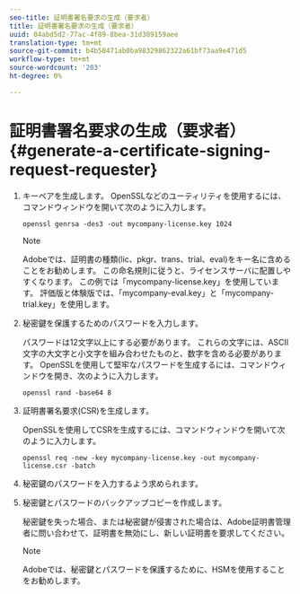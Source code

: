 ```yaml
---
seo-title: 証明書署名要求の生成（要求者）
title: 証明書署名要求の生成（要求者）
uuid: 04abd5d2-77ac-4f89-8bea-31d389159aee
translation-type: tm+mt
source-git-commit: b4b50471ab0ba98329862322a61bf73aa9e471d5
workflow-type: tm+mt
source-wordcount: '203'
ht-degree: 0%

---
```



# 証明書署名要求の生成（要求者） {#generate-a-certificate-signing-request-requester}

1. キーペアを生成します。 OpenSSLなどのユーティリティを使用するには、コマンドウィンドウを開いて次のように入力します。

   ```
   openssl genrsa -des3 -out mycompany-license.key 1024
   ```

   >[!NOTE]
   >
   >Adobeでは、証明書の種類(lic、pkgr、trans、trial、eval)をキー名に含めることをお勧めします。 この命名規則に従うと、ライセンスサーバに配置しやすくなります。 この例では「mycompany-license.key」を使用しています。 評価版と体験版では、「mycompany-eval.key」と「mycompany-trial.key」を使用します。

1. 秘密鍵を保護するためのパスワードを入力します。

   パスワードは12文字以上にする必要があります。 これらの文字には、ASCII文字の大文字と小文字を組み合わせたものと、数字を含める必要があります。 OpenSSLを使用して堅牢なパスワードを生成するには、コマンドウィンドウを開き、次のように入力します。

   ```
   openssl rand -base64 8
   ```

1. 証明書署名要求(CSR)を生成します。

   OpenSSLを使用してCSRを生成するには、コマンドウィンドウを開いて次のように入力します。

   ```
   openssl req -new -key mycompany-license.key -out mycompany-license.csr -batch 
   ```

1. 秘密鍵のパスワードを入力するよう求められます。
1. 秘密鍵とパスワードのバックアップコピーを作成します。

   秘密鍵を失った場合、または秘密鍵が侵害された場合は、Adobe証明書管理者に問い合わせて、証明書を無効にし、新しい証明書を要求してください。

   >[!NOTE]
   >
   >Adobeでは、秘密鍵とパスワードを保護するために、HSMを使用することをお勧めします。

